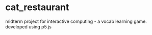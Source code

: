 # cat_restaurant
midterm project for interactive computing - a vocab learning game. developed using p5.js 

